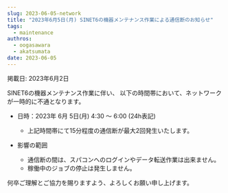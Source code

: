 ```yaml
---
slug: 2023-06-05-network
title: "2023年6月5日(月) SINET6の機器メンテナンス作業による通信断のお知らせ"
tags:
  - maintenance
authros:
  - oogasawara
  - akatsumata
date: 2023-06-05
---
```


掲載日: 2023年6月2日

SINET6の機器メンテナンス作業に伴い、 以下の時間帯において、ネットワークが一時的に不通となります。

- 日時：2023年 6月 5日(月) 4:30 ～ 6:00 (24h表記)
  - 上記時間帯にて15分程度の通信断が最大2回発生いたします。

- 影響の範囲
  - 通信断の間は、スパコンへのログインやデータ転送作業は出来ません。
  - 稼働中のジョブの停止は発生しません。

何卒ご理解とご協力を賜りますよう、よろしくお願い申し上げます。
